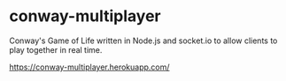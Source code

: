 # conway-multiplayer
Conway's Game of Life  written in Node.js and socket.io to allow clients to play together in real time.

https://conway-multiplayer.herokuapp.com/

